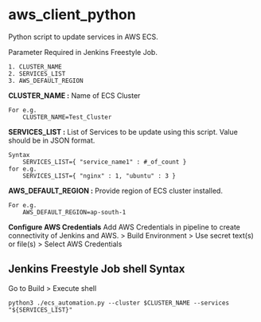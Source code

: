 # aws_client_python
Python script to update services in AWS ECS.

Parameter Required in Jenkins Freestyle Job.

    1. CLUSTER_NAME
    2. SERVICES_LIST
    3. AWS_DEFAULT_REGION

**CLUSTER_NAME :** Name of ECS Cluster
    
    For e.g.
        CLUSTER_NAME=Test_Cluster


**SERVICES_LIST :** List of Services to be update using this script. Value should be in JSON format.

    Syntax
        SERVICES_LIST={ "service_name1" : #_of_count }
    for e.g.
        SERVICES_LIST={ "nginx" : 1, "ubuntu" : 3 }

**AWS_DEFAULT_REGION :** Provide region of ECS cluster installed.

    For e.g.
        AWS_DEFAULT_REGION=ap-south-1

**Configure AWS Credentials**
Add AWS Credentials in pipeline to create connectivity of Jenkins and AWS.
    > Build Environment > Use secret text(s) or file(s) > Select AWS Credentials

## Jenkins Freestyle Job shell Syntax

Go to Build > Execute shell

    python3 ./ecs_automation.py --cluster $CLUSTER_NAME --services "${SERVICES_LIST}"

